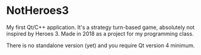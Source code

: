 # NotHeroes3
  My first Qt/C++ application. It's a strategy turn-based game, absolutely not inspired by Heroes 3. Made in 2018 as a project for my programming class.

  There is no standalone version (yet) and you require Qt version 4 minimum.
